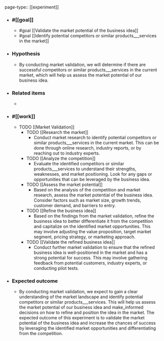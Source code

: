 page-type:: [[experiment]]



  - ### #[[goal]]
    - #goal [[Validate the market potential of the business idea]]
    - #goal [[Identify potential competitors or similar products___services in the market]]
  - ### Hypothesis
    - By conducting market validation, we will determine if there are successful competitors or similar products___services in the current market, which will help us assess the market potential of our business idea.
  - ### Related items
    - 
  - ### #[[work]]
    - TODO [[Market Validation]]
      - TODO [[Research the market]]
        - Conduct market research to identify potential competitors or similar products___services in the current market. This can be done through online research, industry reports, or by reaching out to industry experts.
      - TODO [[Analyze the competition]]
        - Evaluate the identified competitors or similar products___services to understand their strengths, weaknesses, and market positioning. Look for any gaps or opportunities that can be leveraged by the business idea.
      - TODO [[Assess the market potential]]
        - Based on the analysis of the competition and market research, assess the market potential of the business idea. Consider factors such as market size, growth trends, customer demand, and barriers to entry.
      - TODO [[Refine the business idea]]
        - Based on the findings from the market validation, refine the business idea to better differentiate it from the competition and capitalize on the identified market opportunities. This may involve adjusting the value proposition, target market segment, pricing strategy, or marketing approach.
      - TODO [[Validate the refined business idea]]
        - Conduct further market validation to ensure that the refined business idea is well-positioned in the market and has a strong potential for success. This may involve gathering feedback from potential customers, industry experts, or conducting pilot tests.
  - ### Expected outcome
    - By conducting market validation, we expect to gain a clear understanding of the market landscape and identify potential competitors or similar products___services. This will help us assess the market potential of our business idea and make_informed decisions on how to refine and position the idea in the market. The expected outcome of this experiment is to validate the market potential of the business idea and increase the chances of success by leveraging the identified market opportunities and differentiating from the competition.

